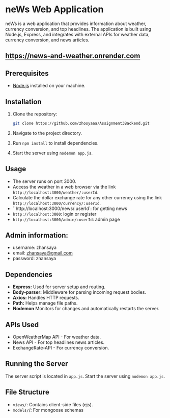 # neWs Web Application

neWs is a web application that provides information about weather, currency conversion, and top headlines. The application is built using Node.js, Express, and integrates with external APIs for weather data, currency conversion, and news articles.

## https://news-and-weather.onrender.com

## Prerequisites

- [Node.js](https://nodejs.org/) installed on your machine.

## Installation

1. Clone the repository:

   ```bash
   git clone https://github.com/zhosyaaa/Assignment3Backend.git

2. Navigate to the project directory.
3. Run `npm install` to install dependencies.
4. Start the server using `nodemon app.js`.

## Usage
- The server runs on port 3000.
- Access the weather in a web browser via the link `http://localhost:3000/weather/:userId`.
- Calculate the dollar exchange rate for any other currency using the link `http://localhost:3000/currency/:userId`.
- ``http://localhost:3000/news/:userId`: for getting news
- `http://localhost:3000`: login or register
- `http://localhost:3000/admin/:userId`: admin page

## Admin information:
- username: zhansaya
- email: zhansaya@gmail.com
- password: zhansaya

## Dependencies
- **Express:** Used for server setup and routing.
- **Body-parser:** Middleware for parsing incoming request bodies.
- **Axios:** Handles HTTP requests.
- **Path:** Helps manage file paths.
- **Nodemon** Monitors for changes and automatically restarts the server.

## APIs Used
- OpenWeatherMap API - For weather data.
- News API - For top headlines news articles.
- ExchangeRate-API - For currency conversion.

## Running the Server
The server script is located in `app.js`. Start the server using `nodemon app.js`.

## File Structure
- `views/`: Contains client-side files (ejs).
- `models/`/: For mongoose schemas